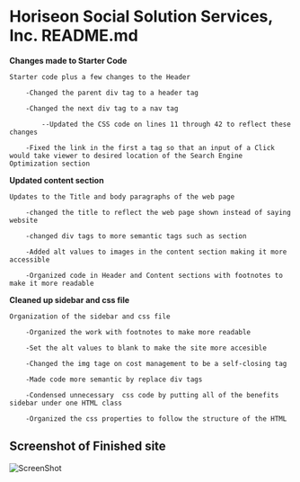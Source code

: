 # Horiseon Social Solution Services, Inc. README.md

**Changes made to Starter Code**

    Starter code plus a few changes to the Header

        -Changed the parent div tag to a header tag

        -Changed the next div tag to a nav tag

            --Updated the CSS code on lines 11 through 42 to reflect these changes

        -Fixed the link in the first a tag so that an input of a Click would take viewer to desired location of the Search Engine Optimization section

 **Updated content section**

    Updates to the Title and body paragraphs of the web page

        -changed the title to reflect the web page shown instead of saying website

        -changed div tags to more semantic tags such as section

        -Added alt values to images in the content section making it more accessible 

        -Organized code in Header and Content sections with footnotes to make it more readable

**Cleaned up sidebar and css file**

    Organization of the sidebar and css file
        
        -Organized the work with footnotes to make more readable

        -Set the alt values to blank to make the site more accesible

        -Changed the img tage on cost management to be a self-closing tag

        -Made code more semantic by replace div tags

        -Condensed unnecessary  css code by putting all of the benefits sidebar under one HTML class

        -Organized the css properties to follow the structure of the HTML

## Screenshot of Finished site
![ScreenShot](screenshot.png)


